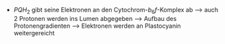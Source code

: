 
- $PQH_2$ gibt seine Elektronen an den Cytochrom-$b_6f$-Komplex ab --> auch 2 Protonen werden ins Lumen abgegeben --> Aufbau des Protonengradienten --> Elektronen werden an Plastocyanin weitergereicht